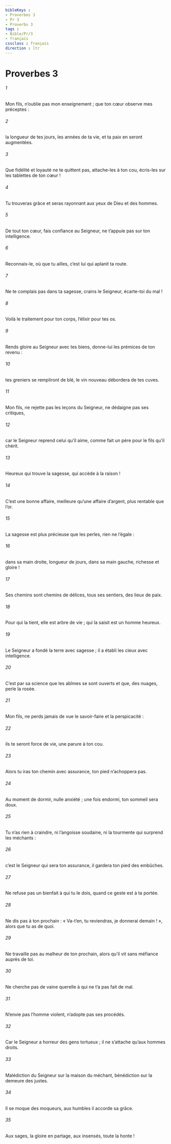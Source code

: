 ```yaml
---
bibleKeys : 
- Proverbes 3
- Pr 3
- Proverbs 3
tags : 
- Bible/Pr/3
- français
cssclass : français
direction : ltr
---
```


# Proverbes 3

###### 1
Mon fils, n’oublie pas mon enseignement ;
que ton cœur observe mes préceptes :
###### 2
la longueur de tes jours, les années de ta vie,
et ta paix en seront augmentées.
###### 3
Que fidélité et loyauté ne te quittent pas,
attache-les à ton cou,
écris-les sur les tablettes de ton cœur !
###### 4
Tu trouveras grâce et seras rayonnant
aux yeux de Dieu et des hommes.
###### 5
De tout ton cœur, fais confiance au Seigneur,
ne t’appuie pas sur ton intelligence.
###### 6
Reconnais-le, où que tu ailles,
c’est lui qui aplanit ta route.
###### 7
Ne te complais pas dans ta sagesse,
crains le Seigneur, écarte-toi du mal !
###### 8
Voilà le traitement pour ton corps,
l’élixir pour tes os.
###### 9
Rends gloire au Seigneur avec tes biens,
donne-lui les prémices de ton revenu :
###### 10
tes greniers se rempliront de blé,
le vin nouveau débordera de tes cuves.
###### 11
Mon fils, ne rejette pas les leçons du Seigneur,
ne dédaigne pas ses critiques,
###### 12
car le Seigneur reprend celui qu’il aime,
comme fait un père pour le fils qu’il chérit.
###### 13
Heureux qui trouve la sagesse,
qui accède à la raison !
###### 14
C’est une bonne affaire, meilleure qu’une affaire d’argent,
plus rentable que l’or.
###### 15
La sagesse est plus précieuse que les perles,
rien ne l’égale :
###### 16
dans sa main droite, longueur de jours,
dans sa main gauche, richesse et gloire !
###### 17
Ses chemins sont chemins de délices,
tous ses sentiers, des lieux de paix.
###### 18
Pour qui la tient, elle est arbre de vie ;
qui la saisit est un homme heureux.
###### 19
Le Seigneur a fondé la terre avec sagesse ;
il a établi les cieux avec intelligence.
###### 20
C’est par sa science que les abîmes se sont ouverts
et que, des nuages, perle la rosée.
###### 21
Mon fils, ne perds jamais de vue
le savoir-faire et la perspicacité :
###### 22
ils te seront force de vie,
une parure à ton cou.
###### 23
Alors tu iras ton chemin avec assurance,
ton pied n’achoppera pas.
###### 24
Au moment de dormir, nulle anxiété ;
une fois endormi, ton sommeil sera doux.
###### 25
Tu n’as rien à craindre, ni l’angoisse soudaine,
ni la tourmente qui surprend les méchants :
###### 26
c’est le Seigneur qui sera ton assurance,
il gardera ton pied des embûches.
###### 27
Ne refuse pas un bienfait à qui tu le dois,
quand ce geste est à ta portée.
###### 28
Ne dis pas à ton prochain : « Va-t’en, tu reviendras,
je donnerai demain ! », alors que tu as de quoi.
###### 29
Ne travaille pas au malheur de ton prochain,
alors qu’il vit sans méfiance auprès de toi.
###### 30
Ne cherche pas de vaine querelle
à qui ne t’a pas fait de mal.
###### 31
N’envie pas l’homme violent,
n’adopte pas ses procédés.
###### 32
Car le Seigneur a horreur des gens tortueux ;
il ne s’attache qu’aux hommes droits.
###### 33
Malédiction du Seigneur sur la maison du méchant,
bénédiction sur la demeure des justes.
###### 34
Il se moque des moqueurs,
aux humbles il accorde sa grâce.
###### 35
Aux sages, la gloire en partage,
aux insensés, toute la honte !
